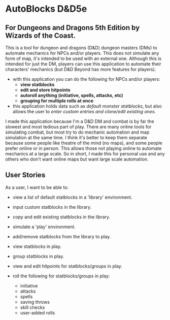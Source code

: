 # AutoBlocks D&D5e
## For Dungeons and Dragons 5th Edition by Wizards of the Coast.
<p>
This is a tool for dungeon and dragons (D&D) dungeon masters (DMs) to automate mechanics for NPCs and/or players. This does not simulate any form of map, it's intended to be used with an external one. Although this is intended for just the DM, players can use this application to automate their characters' mechanics (but D&D Beyond has more features for players).
</p>

- with this application you can do the following for NPCs and/or players:
  - **view statblocks**
  - **edit and store hitpoints**
  - **autoroll anything (initiative, spells, attacks, etc)**
  - **grouping for multiple rolls at once**
- this application holds data such as *default monster statblocks*, but also allows the user to *enter custom entries and clone/edit existing ones*.
<p>
I made this application because I'm a D&D DM and combat is by far the slowest and most tedious part of play. There are many online tools for simulating combat, but most try to do mechanic automation and map simulation at the same time. I think it's better to keep them separate because some people like theatre of the mind (no maps), and some people prefer online or in person. This allows those not playing online to automate mechanics at a large scale. So in short, I made this for personal use and any others who don't want online maps but want large scale automation. 
</p>

## User Stories
<p>
As a user, I want to be able to:
</p>

- view a list of default statblocks in a 'library' environment.
- input custom statblocks in the library.
- copy and edit existing statblocks in the library. 


- simulate a 'play' environment.
- add/remove statblocks from the library to play.
- view statblocks in play.
- group statblocks in play.
- view and edit hitpoints for statblocks/groups in play.
- roll the following for statblocks/groups in play:
  - initiative
  - attacks
  - spells
  - saving throws
  - skill checks
  - user-added rolls